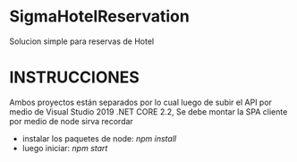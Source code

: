 # SigmaHotelReservation
Solucion simple para reservas de Hotel

# INSTRUCCIONES
Ambos proyectos están separados por lo cual luego de subir el API por medio de Visual Studio 2019 .NET CORE 2.2, Se debe montar la SPA cliente por medio de node sirva recordar

- instalar los paquetes de node: _npm install_
- luego iniciar: _npm start_

